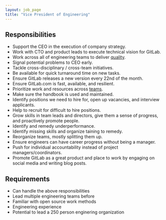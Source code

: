 ```yaml
---
layout: job_page
title: "Vice President of Engineering"
---
```


## Responsibilities

* Support the CEO in the execution of company strategy.
* Work with CTO and product leads to execute technical vision for GitLab.
* Work across all of engineering teams to deliver [quality](https://en.wikipedia.org/wiki/Software_quality).
* Signal potential problems to CEO early.
* Tackle cross-disciplinary / cross-team initiatives.
* Be available for quick turnaround time on new tasks.
* Ensure GitLab releases a new version every 22nd of the month.
* Ensure GitLab.com is fast, available, and resilient.
* Prioritize work and resources across [teams](https://about.gitlab.com/handbook/engineering/).
* Make sure the handbook is used and maintained.
* Identify positions we need to hire for, open up vacancies, and interview applicants.
* Help to recruit for difficult to hire positions.
* Grow skills in team leads and directors, give them a sense of progress, and proactively promote people.
* Identify and remedy underperformance.
* Identify missing skills and organize taining to remedy.
* Reorganize teams, mostly splitting them up.
* Ensure engineers can have career progress without being a manager.
* Push for individual accountability instead of project managers/coordinators.
* Promote GitLab as a great product and place to work by engaging on social media and writing blog posts.

## Requirements

* Can handle the above responsibilities
* Lead multiple engineering teams before
* Familiar with open source work methods
* Engineering experience
* Potential to lead a 250 person enginering organization

